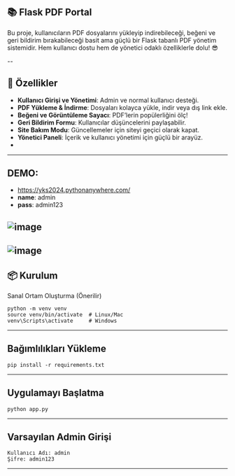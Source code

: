 ## 📚 Flask PDF Portal

Bu proje, kullanıcıların PDF dosyalarını yükleyip indirebileceği, beğeni ve geri bildirim bırakabileceği basit ama güçlü bir Flask tabanlı PDF yönetim sistemidir. Hem kullanıcı dostu hem de yönetici odaklı özelliklerle dolu! 😎

--

## 🌟 Özellikler

- **Kullanıcı Girişi ve Yönetimi**: Admin ve normal kullanıcı desteği.  
- **PDF Yükleme & İndirme**: Dosyaları kolayca yükle, indir veya dış link ekle.  
- **Beğeni ve Görüntüleme Sayacı**: PDF’lerin popülerliğini ölç!  
- **Geri Bildirim Formu**: Kullanıcılar düşüncelerini paylaşabilir.  
- **Site Bakım Modu**: Güncellemeler için siteyi geçici olarak kapat.  
- **Yönetici Paneli**: İçerik ve kullanıcı yönetimi için güçlü bir arayüz.
- 
---
## DEMO:

- https://yks2024.pythonanywhere.com/
- **name**: admin
- **pass**: admin123

![image](https://github.com/user-attachments/assets/9ef5ec41-d8dd-4d59-8e36-3cba147d5590)
---
![image](https://github.com/user-attachments/assets/0383878c-bb10-4826-98a8-0f98f7327e8c)
---

## 📦 Kurulum

Sanal Ortam Oluşturma (Önerilir)
``` 
python -m venv venv
source venv/bin/activate  # Linux/Mac
venv\Scripts\activate     # Windows
```

---

## Bağımlılıkları Yükleme
``` 
pip install -r requirements.txt
``` 

---

## Uygulamayı Başlatma
``` 
python app.py
``` 

---

## Varsayılan Admin Girişi
``` 
Kullanıcı Adı: admin
Şifre: admin123
```
---


